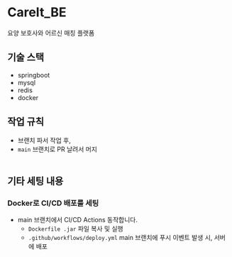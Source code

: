 # CareIt_BE
요양 보호사와 어르신 매칭 플랫폼

## 기술 스택
- springboot
- mysql
- redis
- docker

## 작업 규칙
- 브랜치 파서 작업 후,
- `main` 브랜치로 PR 날려서 머지
  <br/><br/>

## 기타 세팅 내용
### Docker로 CI/CD 배포룰 세팅
- main 브랜치에서 CI/CD Actions 동작합니다.
  - `Dockerfile .jar` 파일 복사 및 실행
  - `.github/workflows/deploy.yml` main 브랜치에 푸시 이벤트 발생 시, 서버에 배포